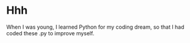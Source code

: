 # Hhh
When I was young, I learned Python for my coding dream, so that I had coded these .py to improve myself.
